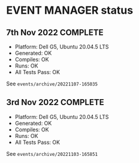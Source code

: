 # EVENT MANAGER status

## 7th Nov 2022 COMPLETE

* Platform: Dell G5, Ubuntu 20.04.5 LTS
* Generated: OK
* Compiles: OK
* Runs: OK
* All Tests Pass: OK

See `events/archive/20221107-165035`

## 3rd Nov 2022 COMPLETE

* Platform: Dell G5, Ubuntu 20.04.5 LTS
* Generated: OK
* Compiles: OK
* Runs: OK
* All Tests Pass: OK

See `events/archive/20221103-165851`
